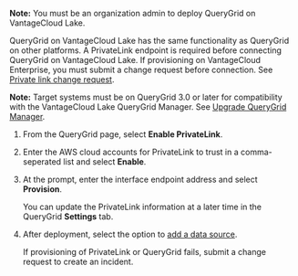 
**Note:** You must be an organization admin to deploy QueryGrid on VantageCloud Lake.

QueryGrid on VantageCloud Lake has the same functionality as QueryGrid on other platforms. A PrivateLink endpoint is required before connecting QueryGrid on VantageCloud Lake. If provisioning on VantageCloud Enterprise, you must submit a change request before connection. See [Private link change request](fdy1689789992425.md).

**Note:** Target systems must be on QueryGrid 3.0 or later for compatibility with the VantageCloud Lake QueryGrid Manager. See [Upgrade QueryGrid Manager](zbu1689789991346.md).

1.  From the QueryGrid page, select **Enable PrivateLink**.

1.  Enter the AWS cloud accounts for PrivateLink to trust in a comma-seperated list and select **Enable**.

1.  At the prompt, enter the interface endpoint address and select **Provision**.

    You can update the PrivateLink information at a later time in the QueryGrid **Settings** tab.

1.  After deployment, select the option to [add a data source](bhb1689789991794.md).

    If provisioning of PrivateLink or QueryGrid fails, submit a change request to create an incident.


